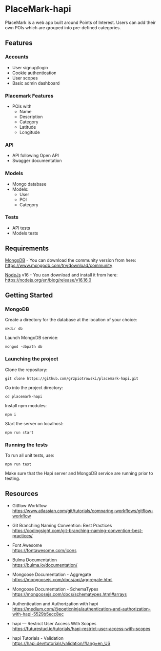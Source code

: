 # PlaceMark-hapi

PlaceMark is a web app built around Points of Interest. Users can add their own POIs which are grouped into pre-defined categories.

## Features
### Accounts
- User signup/login
- Cookie authentication
- User scopes
- Basic admin dashboard
### Placemark Features
- POIs with
  - Name
  - Description
  - Category
  - Latitude
  - Longitude
### API
- API following Open API
- Swagger documentation
### Models
- Mongo database
- Models:
  - User
  - POI
  - Category
### Tests
- API tests
- Models tests


## Requirements
[MongoDB](https://www.mongodb.com/) - You can download the community version from here: https://www.mongodb.com/try/download/community

[NodeJs](https://nodejs.org/en) v16 - You can download and install it from here: https://nodejs.org/en/blog/release/v16.16.0

## Getting Started
### MongoDB
Create a directory for the database at the location of your choice:
```
mkdir db
```
Launch MongoDB service:
```
mongod -dbpath db
```

### Launching the project
Clone the repository:
```
git clone https://github.com/grzpiotrowski/placemark-hapi.git
```
Go into the project directory:
```
cd placemark-hapi
```
Install npm modules:
```
npm i
```
Start the server on localhost:
```
npm run start
```

### Running the tests
To run all unit tests, use:
```
npm run test
```
Make sure that the Hapi server and MongoDB service are running prior to testing.

## Resources
* Gitflow Workflow \
https://www.atlassian.com/git/tutorials/comparing-workflows/gitflow-workflow

* Git Branching Naming Convention: Best Practices \
https://codingsight.com/git-branching-naming-convention-best-practices/

* Font Awesome \
https://fontawesome.com/icons

* Bulma Documentation \
https://bulma.io/documentation/

* Mongoose Documentation - Aggregate \
https://mongoosejs.com/docs/api/aggregate.html

* Mongoose Documentation - SchemaTypes \
https://mongoosejs.com/docs/schematypes.html#arrays

* Authentication and Authorization with hapi \
https://medium.com/@poeticninja/authentication-and-authorization-with-hapi-5529b5ecc8ec

* hapi — Restrict User Access With Scopes \
https://futurestud.io/tutorials/hapi-restrict-user-access-with-scopes

* hapi Tutorials - Validation \
https://hapi.dev/tutorials/validation/?lang=en_US